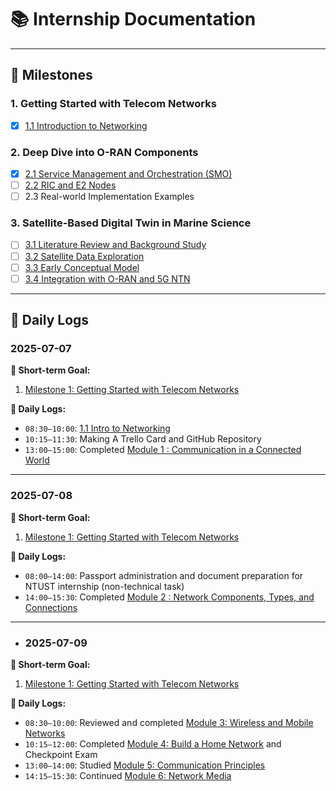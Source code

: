 # 📚 Internship Documentation
---

## 🏁 Milestones

### 1. Getting Started with Telecom Networks
- [x] [1.1 Introduction to Networking](docs/networking.md#11-introduction-to-networking)

### 2. Deep Dive into O-RAN Components
- [x] [2.1 Service Management and Orchestration (SMO)](docs/oran/smo.md#21-service-management-and-orchestration)
- [ ] [2.2 RIC and E2 Nodes](docs/oran/ric.md#22-ric-and-e2-nodes)
- [ ] 2.3 Real-world Implementation Examples

### 3. Satellite-Based Digital Twin in Marine Science
- [ ] [3.1 Literature Review and Background Study](docs/sat/filename)
- [ ] [3.2 Satellite Data Exploration](docs/sat/filename)
- [ ] [3.3 Early Conceptual Model](docs/sat/filename)
- [ ] [3.4 Integration with O-RAN and 5G NTN](docs/sat/filename)
---

## 📆 Daily Logs

### 2025-07-07

**🎯 Short-term Goal:**  
1. [Milestone 1: Getting Started with Telecom Networks](docs/networking.md)

**📝 Daily Logs:**  
- `08:30–10:00`: [1.1 Intro to Networking](docs/networking.md#11-introduction-to-networking)
- `10:15–11:30`: Making A Trello Card and GitHub Repository
- `13:00–15:00`: Completed [Module 1 : Communication in a Connected World](docs/networking.md#11-introduction-to-networking)

---

### 2025-07-08

**🎯 Short-term Goal:**  
1. [Milestone 1: Getting Started with Telecom Networks](docs/networking.md)

**📝 Daily Logs:**  
- `08:00–14:00`: Passport administration and document preparation for NTUST internship (non-technical task)  
- `14:00–15:30`: Completed [Module 2 : Network Components, Types, and Connections](docs/networking.md#11-introduction-to-networking)

---

- ### 2025-07-09

**🎯 Short-term Goal:**  
1. [Milestone 1: Getting Started with Telecom Networks](docs/networking.md)

**📝 Daily Logs:**  
- `08:30–10:00`: Reviewed and completed [Module 3: Wireless and Mobile Networks](docs/networking.md#11-introduction-to-networking)
- `10:15–12:00`: Completed [Module 4: Build a Home Network](docs/networking.md#11-introduction-to-networking) and Checkpoint Exam  
- `13:00–14:00`: Studied [Module 5: Communication Principles](docs/networking.md#11-introduction-to-networking)
- `14:15–15:30`: Continued [Module 6: Network Media](docs/networking.md#11-introduction-to-networking)

